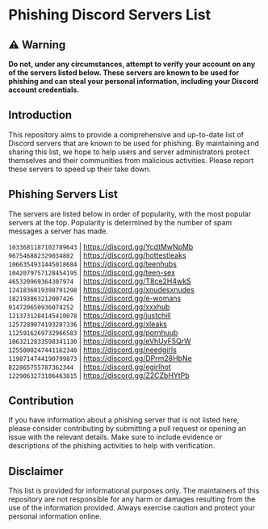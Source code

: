 # Phishing Discord Servers List

## ⚠️ Warning

**Do not, under any circumstances, attempt to verify your account on any of the servers listed below. These servers are known to be used for phishing and can steal your personal information, including your Discord account credentials.**

## Introduction

This repository aims to provide a comprehensive and up-to-date list of Discord servers that are known to be used for phishing. By maintaining and sharing this list, we hope to help users and server administrators protect themselves and their communities from malicious activities. Please report these servers to speed up their take down.

## Phishing Servers List

The servers are listed below in order of popularity, with the most popular servers at the top. Popularity is determined by the number of spam messages a server has made.

`1033681187102789643` | https://discord.gg/YcdtMwNpMb  
`967546882329034802 ` | https://discord.gg/hottestleaks  
`1066354931445018684` | https://discord.gg/teenhubs  
`1042079757128454195` | https://discord.gg/teen-sex  
`465320969364307974 ` | https://discord.gg/T8ce2H4wkS  
`1241836819398791298` | https://discord.gg/xnudesxnudes  
`182193863212007426 ` | https://discord.gg/e-womans  
`914720650936074252 ` | https://discord.gg/xxxhub  
`1213731284145410078` | https://discord.gg/justchill  
`1257289074193207336` | https://discord.gg/xleaks  
`1125916269732966583` | https://discord.gg/pornhuub  
`1063212833598341130` | https://discord.gg/eVhUyF5QrW  
`1255000247441162340` | https://discord.gg/needgirls  
`1198714744190799873` | https://discord.gg/DPrm28HbNe  
`822865755787362344 ` | https://discord.gg/egirlhot  
`1229063273186463815` | https://discord.gg/Z2CZbHYtPb  

## Contribution

If you have information about a phishing server that is not listed here, please consider contributing by submitting a pull request or opening an issue with the relevant details. Make sure to include evidence or descriptions of the phishing activities to help with verification.

## Disclaimer

This list is provided for informational purposes only. The maintainers of this repository are not responsible for any harm or damages resulting from the use of the information provided. Always exercise caution and protect your personal information online.

